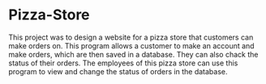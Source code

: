 # Pizza-Store
This project was to design a website for a pizza store that customers can make orders on.
This program allows a customer to make an account and make orders, which are then saved in a database. They can also chack the status of their orders.
The employees of this pizza store can use this program to view and change the status of orders in the database.
